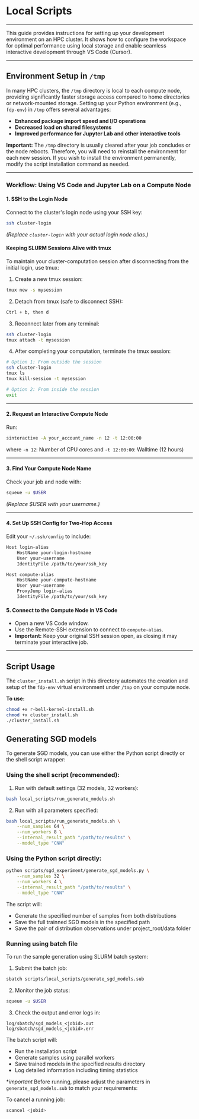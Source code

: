 # Local Scripts 
---
This guide provides instructions for setting up your development environment on an HPC cluster. It shows how to configure the workspace for optimal performance using local storage and enable seamless interactive development through VS Code (Cursor).

---

## Environment Setup in `/tmp`

In many HPC clusters, the `/tmp` directory is local to each compute node, providing significantly faster storage access compared to home directories or network-mounted storage. Setting up your Python environment (e.g., `fdp-env`) in `/tmp` offers several advantages:
- **Enhanced package import speed and I/O operations**
- **Decreased load on shared filesystems**
- **Improved performance for Jupyter Lab and other interactive tools**

**Important:** The `/tmp` directory is usually cleared after your job concludes or the node reboots. Therefore, you will need to reinstall the environment for each new session. If you wish to install the environment permanently, modify the script installation command as needed.

---

### Workflow: Using VS Code and Jupyter Lab on a Compute Node

#### 1. SSH to the Login Node

Connect to the cluster's login node using your SSH key:
```bash
ssh cluster-login
```
*(Replace `cluster-login` with your actual login node alias.)*

#### Keeping SLURM Sessions Alive with tmux

To maintain your cluster-computation session after disconnecting from the initial login, use tmux:

1. Create a new tmux session:
```bash
tmux new -s mysession
```

2. Detach from tmux (safe to disconnect SSH):
```bash
Ctrl + b, then d
```

3. Reconnect later from any terminal:
```bash
ssh cluster-login
tmux attach -t mysession
```

4. After completing your computation, terminate the tmux session:
```bash
# Option 1: From outside the session
ssh cluster-login
tmux ls
tmux kill-session -t mysession

# Option 2: From inside the session
exit
```

---

#### 2. Request an Interactive Compute Node

Run:
```bash
sinteractive -A your_account_name -n 12 -t 12:00:00
```
where `-n 12`: Number of CPU cores and `-t 12:00:00`: Walltime (12 hours)

---

#### 3. Find Your Compute Node Name

Check your job and node with:
```bash
squeue -u $USER
```
*(Replace $USER with your username.)*

---

#### 4. Set Up SSH Config for Two-Hop Access

Edit your `~/.ssh/config` to include:

```bash
Host login-alias
    HostName your-login-hostname
    User your-username
    IdentityFile /path/to/your/ssh_key

Host compute-alias
    HostName your-compute-hostname
    User your-username
    ProxyJump login-alias
    IdentityFile /path/to/your/ssh_key
```

#### 5. Connect to the Compute Node in VS Code

- Open a new VS Code window.
- Use the Remote-SSH extension to connect to `compute-alias`.
- **Important:** Keep your original SSH session open, as closing it may terminate your interactive job.

---

## Script Usage

The `cluster_install.sh` script in this directory automates the creation and setup of the `fdp-env` virtual environment under `/tmp` on your compute node.

**To use:**
```bash
chmod +x r-bell-kernel-install.sh
chmod +x cluster_install.sh
./cluster_install.sh
```

## Generating SGD models 

To generate SGD models, you can use either the Python script directly or the shell script wrapper:

### Using the shell script (recommended):

1. Run with default settings (32 models, 32 workers):
```bash
bash local_scripts/run_generate_models.sh
```

2. Run with all parameters specified:
```bash
bash local_scripts/run_generate_models.sh \
    --num_samples 64 \
    --num_workers 8 \
    --internal_result_path "/path/to/results" \
    --model_type "CNN"
```

### Using the Python script directly:

```bash
python scripts/sgd_experiment/generate_sgd_models.py \
    --num_samples 32 \
    --num_workers 4 \
    --internal_result_path "/path/to/results" \
    --model_type "CNN"
```

The script will:
- Generate the specified number of samples from both distributions
- Save the full trainned SGD models in the specified path
- Save the pair of distribution observations under project_root/data folder

### Running using batch file

To run the sample generation using SLURM batch system:

1. Submit the batch job:
```bash
sbatch scripts/local_scripts/generate_sgd_models.sub
```

2. Monitor the job status:
```bash
squeue -u $USER
```

3. Check the output and error logs in:
```
log/sbatch/sgd_models_<jobid>.out
log/sbatch/sgd_models_<jobid>.err
```

The batch script will:
- Run the installation script
- Generate samples using parallel workers
- Save trained models in the specified results directory
- Log detailed information including timing statistics

**important* Before running, please adjust the parameters in `generate_sgd_models.sub` to match your requirements:

To cancel a running job:
```bash
scancel <jobid>
``` 
